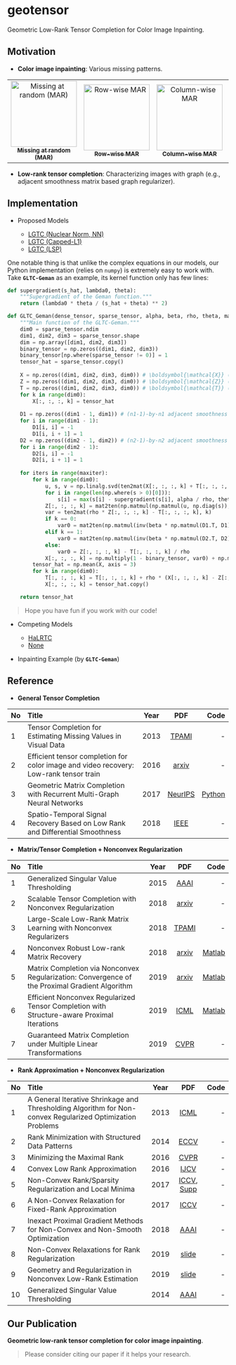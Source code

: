 # geotensor

Geometric Low-Rank Tensor Completion for Color Image Inpainting.

## Motivation

- **Color image inpainting**: Various missing patterns.

<table>
  <tr>
    <td align="center"><a href="https://github.com/xinychen/geotensor/blob/master/data/lena_mar.jpg"><img src="https://github.com/xinychen/geotensor/blob/master/data/lena_mar.jpg?size=150" width="150px;" alt="Missing at random (MAR)"/><br /><sub><b>Missing at random (MAR)</b></sub></a><br /></td>
    <td align="center"><a href="https://github.com/xinychen/geotensor/blob/master/data/lena_rmar.jpg"><img src="https://github.com/xinychen/geotensor/blob/master/data/lena_rmar.jpg?size=150" width="150px;" alt="Row-wise MAR"/><br /><sub><b>Row-wise MAR</b></sub></a><br /></td>
    <td align="center"><a href="https://github.com/xinychen/geotensor/blob/master/data/lena_cmar.jpg"><img src="https://github.com/xinychen/geotensor/blob/master/data/lena_cmar.jpg?size=150" width="150px;" alt="Column-wise MAR"/><br /><sub><b>Column-wise MAR</b></sub></a><br /></td>
    <td align="center"><a href="https://github.com/xinychen/geotensor/blob/master/data/lena_rcmar.jpg"><img src="https://github.com/xinychen/geotensor/blob/master/data/lena_rcmar.jpg?size=150" width="150px;" alt="(Row, column)-wise MAR"/><br /><sub><b>(Row, column)-wise MAR</b></sub></a><br /></td>
  </tr>
</table>

- **Low-rank tensor completion**: Characterizing images with graph (e.g., adjacent smoothness matrix based graph regularizer).

## Implementation

- Proposed Models

  - [LGTC (Nuclear Norm, NN)](https://nbviewer.jupyter.org/github/xinychen/geotensor/blob/master/GLTC-NN.ipynb)
  - [LGTC (Capped-L1)](https://nbviewer.jupyter.org/github/xinychen/geotensor/blob/master/GLTC-Capped-L1.ipynb)
  - [LGTC (LSP)](https://nbviewer.jupyter.org/github/xinychen/geotensor/blob/master/GLTC-LSP.ipynb)

One notable thing is that unlike the complex equations in our models, our Python implementation (relies on `numpy`) is extremely easy to work with. Take **`GLTC-Geman`** as an example, its kernel function only has few lines:

```python
def supergradient(s_hat, lambda0, theta):
    """Supergradient of the Geman function."""
    return (lambda0 * theta / (s_hat + theta) ** 2)

def GLTC_Geman(dense_tensor, sparse_tensor, alpha, beta, rho, theta, maxiter):
    """Main function of the GLTC-Geman."""
    dim0 = sparse_tensor.ndim
    dim1, dim2, dim3 = sparse_tensor.shape
    dim = np.array([dim1, dim2, dim3])
    binary_tensor = np.zeros((dim1, dim2, dim3))
    binary_tensor[np.where(sparse_tensor != 0)] = 1
    tensor_hat = sparse_tensor.copy()
    
    X = np.zeros((dim1, dim2, dim3, dim0)) # \boldsymbol{\mathcal{X}} (n1*n2*3*d)
    Z = np.zeros((dim1, dim2, dim3, dim0)) # \boldsymbol{\mathcal{Z}} (n1*n2*3*d)
    T = np.zeros((dim1, dim2, dim3, dim0)) # \boldsymbol{\mathcal{T}} (n1*n2*3*d)
    for k in range(dim0):
        X[:, :, :, k] = tensor_hat
    
    D1 = np.zeros((dim1 - 1, dim1)) # (n1-1)-by-n1 adjacent smoothness matrix
    for i in range(dim1 - 1):
        D1[i, i] = -1
        D1[i, i + 1] = 1
    D2 = np.zeros((dim2 - 1, dim2)) # (n2-1)-by-n2 adjacent smoothness matrix
    for i in range(dim2 - 1):
        D2[i, i] = -1
        D2[i, i + 1] = 1
    
    for iters in range(maxiter):
        for k in range(dim0):
            u, s, v = np.linalg.svd(ten2mat(X[:, :, :, k] + T[:, :, :, k] / rho, k), full_matrices = 0)
            for i in range(len(np.where(s > 0)[0])):
                s[i] = max(s[i] - supergradient(s[i], alpha / rho, theta) / rho, 0)
            Z[:, :, :, k] = mat2ten(np.matmul(np.matmul(u, np.diag(s)), v), dim, k)
            var = ten2mat(rho * Z[:, :, :, k] - T[:, :, :, k], k)
            if k == 0:
                var0 = mat2ten(np.matmul(inv(beta * np.matmul(D1.T, D1) + rho * np.eye(dim1)), var), dim, k)
            elif k == 1:
                var0 = mat2ten(np.matmul(inv(beta * np.matmul(D2.T, D2) + rho * np.eye(dim2)), var), dim, k)
            else:
                var0 = Z[:, :, :, k] - T[:, :, :, k] / rho
            X[:, :, :, k] = np.multiply(1 - binary_tensor, var0) + np.multiply(binary_tensor, sparse_tensor)
        tensor_hat = np.mean(X, axis = 3)
        for k in range(dim0):
            T[:, :, :, k] = T[:, :, :, k] + rho * (X[:, :, :, k] - Z[:, :, :, k])
            X[:, :, :, k] = tensor_hat.copy()

    return tensor_hat
```

> Hope you have fun if you work with our code!

- Competing Models

  - [HaLRTC](xxxx)
  - [None](xxxx)

- Inpainting Example (by **`GLTC-Geman`**)


## Reference

- **General Tensor Completion**

| No | Title | Year | PDF | Code |
|:--|:------|:----:|:---:|-----:|
|  1 | Tensor Completion for Estimating Missing Values in Visual Data | 2013 | [TPAMI](https://doi.org/10.1109/TPAMI.2012.39) | - |
|  2 | Efficient tensor completion for color image and video recovery: Low-rank tensor train | 2016 | [arxiv](https://arxiv.org/pdf/1606.01500.pdf) | - |
|  3 | Geometric Matrix Completion with Recurrent Multi-Graph Neural Networks | 2017 | [NeurIPS](https://arxiv.org/abs/1704.06803)| [Python](https://github.com/fmonti/mgcnn) |
|  4 | Spatio-Temporal Signal Recovery Based on Low Rank and Differential Smoothness | 2018 | [IEEE](https://doi.org/10.1109/TSP.2018.2875886) | - |

- **Matrix/Tensor Completion + Nonconvex Regularization**

| No | Title | Year | PDF | Code |
|:--|:------|:----:|:---:|-----:|
| 1 | Generalized Singular Value Thresholding | 2015 | [AAAI](https://arxiv.org/abs/1412.2231) | - |
| 2 | Scalable Tensor Completion with Nonconvex Regularization | 2018 | [arxiv](http://arxiv.org/pdf/1807.08725v1.pdf) | - |
| 3 | Large-Scale Low-Rank Matrix Learning with Nonconvex Regularizers | 2018 | [TPAMI](https://ieeexplore.ieee.org/document/8416722/) | - |
| 4 | Nonconvex Robust Low-rank Matrix Recovery | 2018 | [arxiv](https://arxiv.org/pdf/1809.09237.pdf) | [Matlab](https://github.com/lixiao0982/Nonconvex-Robust-Low-rank-Matrix-Recovery) |
| 5 | Matrix Completion via Nonconvex Regularization: Convergence of the Proximal Gradient Algorithm | 2019 | [arxiv](http://arxiv.org/pdf/1903.00702v1.pdf) | [Matlab](https://github.com/FWen/nmc) |
| 6 | Efficient Nonconvex Regularized Tensor Completion with Structure-aware Proximal Iterations | 2019 | [ICML](http://proceedings.mlr.press/v97/yao19a/yao19a.pdf) | [Matlab](https://github.com/quanmingyao/FasTer) |
| 7 | Guaranteed Matrix Completion under Multiple Linear Transformations | 2019 | [CVPR](http://openaccess.thecvf.com/content_CVPR_2019/papers/Li_Guaranteed_Matrix_Completion_Under_Multiple_Linear_Transformations_CVPR_2019_paper.pdf) | - |

- **Rank Approximation + Nonconvex Regularization**

| No | Title | Year | PDF | Code |
|:--|:------|:----:|:---:|-----:|
|  1 | A General Iterative Shrinkage and Thresholding Algorithm for Non-convex Regularized Optimization Problems | 2013 | [ICML](http://proceedings.mlr.press/v28/gong13a.pdf) | - |
|  2 | Rank Minimization with Structured Data Patterns | 2014 | [ECCV](http://www1.maths.lth.se/matematiklth/vision/publdb/reports/pdf/larsson-olsson-etal-eccv-14.pdf) | - |
|  3 | Minimizing the Maximal Rank | 2016 | [CVPR](http://www1.maths.lth.se/matematiklth/vision/publdb/reports/pdf/bylow-olsson-etal-cvpr-16.pdf) | - |
|  4 | Convex Low Rank Approximation | 2016 | [IJCV](http://www.maths.lth.se/vision/publdb/reports/pdf/larsson-olsson-ijcv-16.pdf) | - |
|  5 | Non-Convex Rank/Sparsity Regularization and Local Minima | 2017 | [ICCV](http://openaccess.thecvf.com/content_ICCV_2017/papers/Olsson_Non-Convex_RankSparsity_Regularization_ICCV_2017_paper.pdf), [Supp](http://openaccess.thecvf.com/content_ICCV_2017/supplemental/Olsson_Non-Convex_RankSparsity_Regularization_ICCV_2017_supplemental.pdf) | - |
|  6 | A Non-Convex Relaxation for Fixed-Rank Approximation | 2017 | [ICCV](http://openaccess.thecvf.com/content_ICCV_2017_workshops/papers/w25/Olsson_A_Non-Convex_Relaxation_ICCV_2017_paper.pdf) | - |
|  7 | Inexact Proximal Gradient Methods for Non-Convex and Non-Smooth Optimization | 2018 | [AAAI](http://www.pitt.edu/~zhh39/others/aaaigu18a.pdf) | - |
|  8 | Non-Convex Relaxations for Rank Regularization | 2019 | [slide](https://icerm.brown.edu/materials/Slides/sp-s19-w3/Non-Convex_Relaxations_for_Rank_Regularization_]_Carl_Olsson,_Chalmers_University_of_Technology_and_Lund_University.pdf) | - |
|  9 | Geometry and Regularization in Nonconvex Low-Rank Estimation | 2019 | [slide](http://users.ece.cmu.edu/~yuejiec/papers/NonconvexLowrank.pdf) | - |
| 10 | Generalized Singular Value Thresholding | 2014 | [AAAI](https://arxiv.org/pdf/1412.2231.pdf) | - |

## Our Publication

**Geometric low-rank tensor completion for color image inpainting**.

> Please consider citing our paper if it helps your research.
